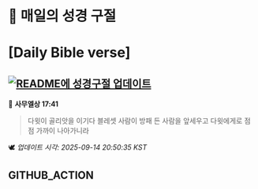 # 🙏 매일의 성경 구절
# [Daily Bible verse]
## [![README에 성경구절 업데이트](https://github.com/DONGSUKA/first_test/actions/workflows/update-readme-bible.yml/badge.svg)](https://github.com/DONGSUKA/first_test/actions/workflows/update-readme-bible.yml)
<!-- START_BIBLE_VERSE -->
📖 **사무엘상 17:41**
> 다윗이 골리앗을 이기다 블레셋 사람이 방패 든 사람을 앞세우고 다윗에게로 점점 가까이 나아가니라

🕊️ _업데이트 시각: 2025-09-14 20:50:35 KST_
  <!-- END_BIBLE_VERSE -->
## GITHUB_ACTION
